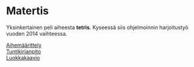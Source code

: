 Matertis
========

Yksinkertainen peli aiheesta **tetris**. Kyseessä siis ohjelmoinnin harjoitustyö vuoden 2014 vaihteessa.

[Aihemäärittely](Dokumentointi/aiheenKuvausJaRakenne.md)<br>
[Tuntikirjanpito](Dokumentointi/tuntikirjanpito.md)<br>
[Luokkakaavio](Dokumentointi/luokkakaavio.png)
